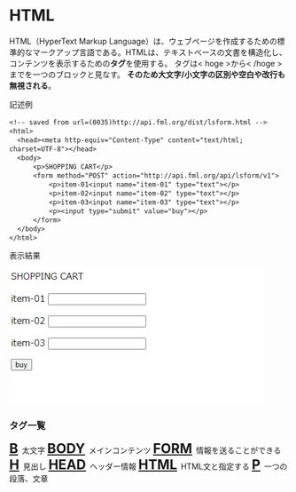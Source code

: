 # HTML
HTML（HyperText Markup Language）は、ウェブページを作成するための標準的なマークアップ言語である。HTMLは、テキストベースの文書を構造化し、コンテンツを表示するための<b>タグ</b>を使用する。
タグは< hoge >から< /hoge >までを一つのブロックと見なす。
<b>そのため大文字/小文字の区別や空白や改行も無視される</b>。

記述例 [](変更しない)
  
  ```
<!-- saved from url=(0035)http://api.fml.org/dist/lsform.html -->
<html>
    <head><meta http-equiv="Content-Type" content="text/html; charset=UTF-8"></head>
    <body>
        <p>SHOPPING CART</p>
        <form method="POST" action="http://api.fml.org/api/lsform/v1">
            <p>item-01<input name="item-01" type="text"></p>
            <p>item-02<input name="item-02" type="text"></p>
            <p>item-03<input name="item-03" type="text"></p>
            <p><input type="submit" value="buy"></p>
        </form>
    </body>
</html>
  ```

表示結果　[](変更しない)

![](../goto/html_top.png)

### タグ一覧

<font size="5">
  <a href="../html/b"><B>B</B></a>
</font>太文字
<font size="5">
  <a href="../html/body"><B>BODY</B></a>
</font>メインコンテンツ
<font size="5">
  <a href="../html/form"><B>FORM</B></a>
</font>情報を送ることができる
<font size="5">
  <a href="../html/h"><B>H</B></a>
</font>見出し
<font size="5">
  <a href="../html/head"><B>HEAD</B></a>
</font>ヘッダー情報
<font size="5">
  <a href="../html/html"><B>HTML</B></a>
</font>HTML文と指定する
<font size="5">
  <a href="../html/p"><B>P</B></a>
</font>一つの段落、文章
